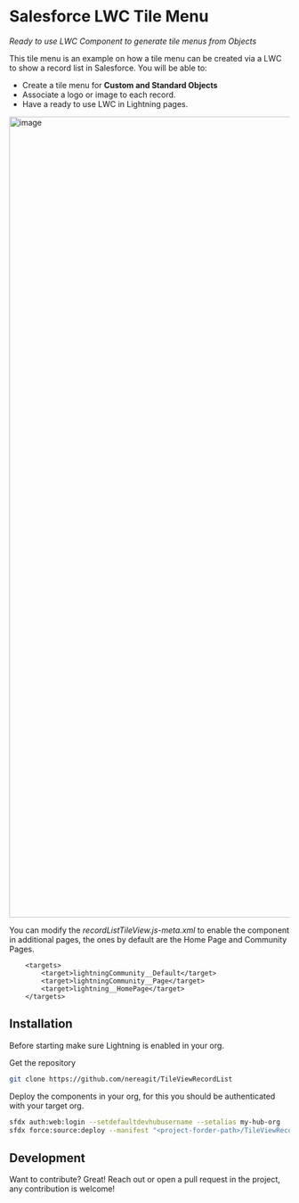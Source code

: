 # Salesforce LWC Tile Menu

_Ready to use LWC Component to generate tile menus from Objects_


This tile menu is an example on how a tile menu can be created via a LWC to show a record list in Salesforce. You will be able to: 


- Create a tile menu for **Custom and Standard Objects**
- Associate a logo or image to each record.
- Have a ready to use LWC in Lightning pages.

<img width="1437" alt="image" src="https://user-images.githubusercontent.com/17240961/159176147-c47542d7-b19b-45b1-90f6-0321a751b587.png">


You can modify the _recordListTileView.js-meta.xml_ to enable the component in additional pages, the ones by default are the Home Page and Community Pages.
```
    <targets>
        <target>lightningCommunity__Default</target>
        <target>lightningCommunity__Page</target>
        <target>lightning__HomePage</target>
    </targets>
```


## Installation

Before starting make sure Lightning is enabled in your org.

Get the repository

```sh
git clone https://github.com/nereagit/TileViewRecordList
```

Deploy the components in your org, for this you should be authenticated with your target org.

```sh
sfdx auth:web:login --setdefaultdevhubusername --setalias my-hub-org 
sfdx force:source:deploy --manifest "<project-forder-path>/TileViewRecordList/manifest/package.xml" 
```

## Development

Want to contribute? Great!
Reach out or open a pull request in the project, any contribution is welcome!
